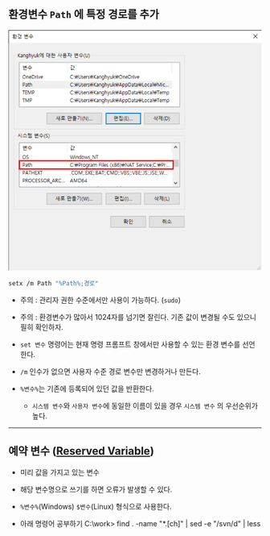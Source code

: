 환경변수 `Path` 에 특정 경로를 추가
-

![](img/environmentVariablePath.png)

```bash
setx /m Path "%Path%;경로"
```

* 주의 : 관리자 권한 수준에서만 사용이 가능하다. (`sudo`)

* 주의 : 환경변수가 많아서 1024자를 넘기면 잘린다. 기존 값이 변경될 수도 있으니 필히 확인하자.
* `set 변수` 명령어는 현재 명령 프롬프트 창에서만 사용할 수 있는 환경 변수를 선언한다.
* `/m` 인수가 없으면 사용자 수준 경로 변수만 변경하거나 만든다.
* `%변수%`는 기존에 등록되어 있던 값을 반환한다.
  - `시스템 변수`와 `사용자 변수`에 동일한 이름이 있을 경우 `시스템 변수` 의 우선순위가 높다.

-----

예약 변수 ([Reserved Variable])
-

* 미리 값을 가지고 있는 변수
* 해당 변수명으로 쓰기를 하면 오류가 발생할 수 있다.
* `%변수%`(Windows) `$변수`(Linux) 형식으로 사용한다.

* 아래 명령어 공부하기
C:\work> find . -name "*.[ch]" | sed -e "/svn/d" | less

[Reserved Variable]: https://blog.gaerae.com/2015/01/bash-hello-world.html